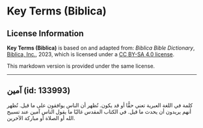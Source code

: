 # Key Terms (Biblica)

## License Information

**Key Terms (Biblica)** is based on and adapted from: _Biblica Bible Dictionary_, [Biblica, Inc.](https://www.biblica.com/), 2023, which is licensed under a [CC BY-SA 4.0 license](https://creativecommons.org/licenses/by-sa/4.0/legalcode.en).

This markdown version is provided under the same license.



--------------------------------

## آمين (id: 133993)

كلمة في اللغة العبرية تعني حقًّا أو قد يكون. تُظهر أن الناس يوافقون على ما قيل. تُظهر أنهم يريدون أن يحدث ما قيل. في الكتاب المقدس غالبًا ما يقول الناس آمين عند تسبيح الله أو الصلاة أو مباركة الآخرين.


